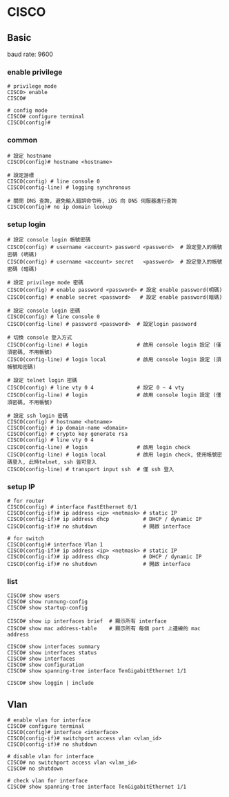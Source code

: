 # CISCO #


## Basic ##

baud rate: 9600

### enable privilege ###

	# privilege mode
	CISCO> enable
	CISCO#

	# config mode
	CISCO# configure terminal
	CISCO(config)#


### common ###

	# 設定 hostname
	CISCO(config)# hostname <hostname>

	# 設定游標
	CISCO(config) # line console 0
	CISCO(config-line) # logging synchronous

	# 關閉 DNS 查詢, 避免輸入錯誤命令時, iOS 向 DNS 伺服器進行查詢
	CISCO(config)# no ip domain lookup


### setup login ###

	# 設定 console login 帳號密碼
	CISCO(config) # username <account> password <password>  # 設定登入的帳號密碼 (明碼)
	CISCO(config) # username <account> secret   <password>  # 設定登入的帳號密碼 (暗碼)

	# 設定 privilege mode 密碼
	CISCO(config) # enable password <password> # 設定 enable password(明碼)
	CISCO(config) # enable secret <password>   # 設定 enable password(暗碼)

	# 設定 console login 密碼
	CISCO(config) # line console 0
	CISCO(config-line) # password <password>  # 設定login password

	# 切換 console 登入方式
	CISCO(config-line) # login                # 啟用 console login 設定 (僅須密碼, 不用帳號)
	CISCO(config-line) # login local          # 啟用 console login 設定 (須帳號和密碼)

	# 設定 telnet login 密碼
	CISCO(config) # line vty 0 4              # 設定 0 ~ 4 vty
	CISCO(config-line) # login                # 啟用 console login 設定 (僅須密碼, 不用帳號)

	# 設定 ssh login 密碼
	CISCO(config) # hostname <hotname>
	CISCO(config) # ip domain-name <domain>
	CISCO(config) # crypto key generate rsa
	CISCO(config) # line vty 0 4
	CISCO(config-line) # login                # 啟用 login check
	CISCO(config-line) # login local          # 啟用 login check, 使用帳號密碼登入, 此時telnet, ssh 皆可登入
	CISCO(config-line) # transport input ssh  # 僅 ssh 登入


### setup IP ###

	# for router
	CISCO(config) # interface FastEthernet 0/1
	CISCO(config-if)# ip address <ip> <netmask> # static IP
	CISCO(config-if)# ip address dhcp           # DHCP / dynamic IP
	CISCO(config-if)# no shutdown               # 開啟 interface

	# for switch
	CISCO(config)# interface Vlan 1
	CISCO(config-if)# ip address <ip> <netmask> # static IP
	CISCO(config-if)# ip address dhcp           # DHCP / dynamic IP
	CISCO(config-if)# no shutdown               # 開啟 interface


### list ###

	CISCO# show users
	CISCO# show runnung-config
	CISCO# show startup-config

	CISCO# show ip interfaces brief  # 顯示所有 interface
	CISCO# show mac address-table    # 顯示所有 每個 port 上連線的 mac address

	CISCO# show interfaces summary
	CISCO# show interfaces status
	CISCO# show interfaces
	CISCO# show configuration
	CISCO# show spanning-tree interface TenGigabitEthernet 1/1

	CISCO# show loggin | include


## Vlan ##

	# enable vlan for interface
	CISCO# configure terminal
	CISCO(config)# interface <interface>
	CISCO(config-if)# switchport access vlan <vlan_id>
	CISCO(config-if)# no shutdown

	# disable vlan for interface
	CISCO# no switchport access vlan <vlan_id>
	CISCO# no shutdown

	# check vlan for interface
	CISCO# show spanning-tree interface TenGigabitEthernet 1/1